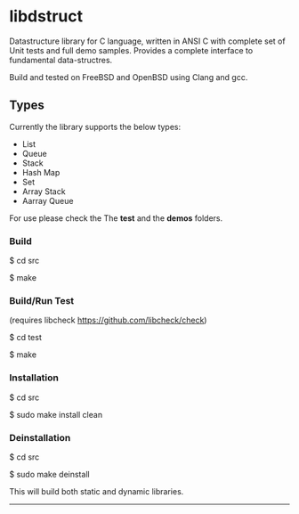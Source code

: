 # libdstruct
Datastructure library for C language, written in ANSI C with complete set of Unit tests and full demo samples.
Provides a complete interface to fundamental data-structres.

Build and tested on FreeBSD and OpenBSD using Clang and gcc.

## Types
Currently the library supports the below types:

- List
- Queue
- Stack
- Hash Map
- Set
- Array Stack
- Aarray Queue

For use please check the The **test** and the **demos** folders.

### Build
$ cd src

$ make

### Build/Run Test
(requires libcheck https://github.com/libcheck/check)

$ cd test

$ make

### Installation
$ cd src

$ sudo make install clean

### Deinstallation
$ cd src

$ sudo make deinstall

This will build both static and dynamic libraries. 

**************************************************




